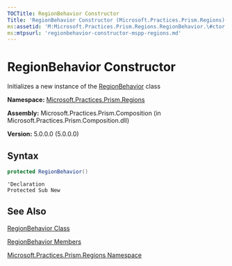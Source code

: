 ```yaml
---
TOCTitle: RegionBehavior Constructor
Title: 'RegionBehavior Constructor (Microsoft.Practices.Prism.Regions)'
ms:assetid: 'M:Microsoft.Practices.Prism.Regions.RegionBehavior.\#ctor'
ms:mtpsurl: 'regionbehavior-constructor-mspp-regions.md'
---
```


# RegionBehavior Constructor

Initializes a new instance of the [RegionBehavior](/patterns-practices/reference/regionbehavior-class-mspp-regions) class

**Namespace:** [Microsoft.Practices.Prism.Regions](/patterns-practices/reference/mspp-regions-namespace)

**Assembly:** Microsoft.Practices.Prism.Composition (in Microsoft.Practices.Prism.Composition.dll)

**Version:** 5.0.0.0 (5.0.0.0)

## Syntax

```C#
protected RegionBehavior()
```

```VB
'Declaration
Protected Sub New
```

## See Also

[RegionBehavior Class](/patterns-practices/reference/regionbehavior-class-mspp-regions)

[RegionBehavior Members](/patterns-practices/reference/regionbehavior-members-mspp-regions)

[Microsoft.Practices.Prism.Regions Namespace](/patterns-practices/reference/mspp-regions-namespace)
